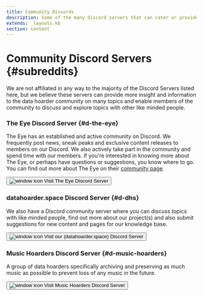 ```yaml
---
title: Community Discords
description: Some of the many discord servers that can cater or provide more insight and information to the data hoarder community.
extends: _layouts.kb
section: content
---
```


# Community Discord Servers {#subreddits}

We are not affiliated in any way to the majority of the Discord Servers listed here, but we believe these servers can provide more insight and information to the data hoarder community on many topics and enable members of the community to discuss and explore topics with other like minded people.

### The Eye Discord Server {#d-the-eye}

The Eye has an established and active community on Discord. We frequently post news, sneak peaks and exclusive content releases to members on our Discord. We also actively take part in the community and spend time with our members. If you're interested in knowing more about The Eye, or perhaps have questions or suggestions, you know where to go. You can find out more about The Eye on their <a href="https://datahoarder.space/kb/the-eye">community page</a>.

<a href="https://discord.gg/the-eye"><button class="bg-transparent hover:bg-textcolor text-textcolor font-semibold hover:text-black py-2 px-4 border border-textcolor hover:border-transparent rounded">
    <img src="/assets/img/Discord-Logo-White.svg" class="h-6 w-6" alt="window icon" style="display: inline;"> Visit The Eye Discord Server
</button></a>

### datahoarder.space Discord Server {#d-dhs}

We also have a Discord community server where you can discuss topics with like minded people, find out more about our project(s) and also submit suggestions for new content and pages for our knowledge base. 

<a href="https://discord.gg/NG2G7qe"><button class="bg-transparent hover:bg-textcolor text-textcolor font-semibold hover:text-black py-2 px-4 border border-textcolor hover:border-transparent rounded">
    <img src="/assets/img/Discord-Logo-White.svg" class="h-6 w-6" alt="window icon" style="display: inline;"> Visit our (datahoarder.space) Discord Server
</button></a>

### Music Hoarders Discord Server {#d-music-hoarders}

A group of data hoarders specifically archiving and preserving as much music as possible to prevent loss of any music in the future.

<a href="https://discord.gg/fEq8Jxy"><button class="bg-transparent hover:bg-textcolor text-textcolor font-semibold hover:text-black py-2 px-4 border border-textcolor hover:border-transparent rounded">
    <img src="/assets/img/Discord-Logo-White.svg" class="h-6 w-6" alt="window icon" style="display: inline;"> Visit Music Hoarders Discord Server
</button></a>
